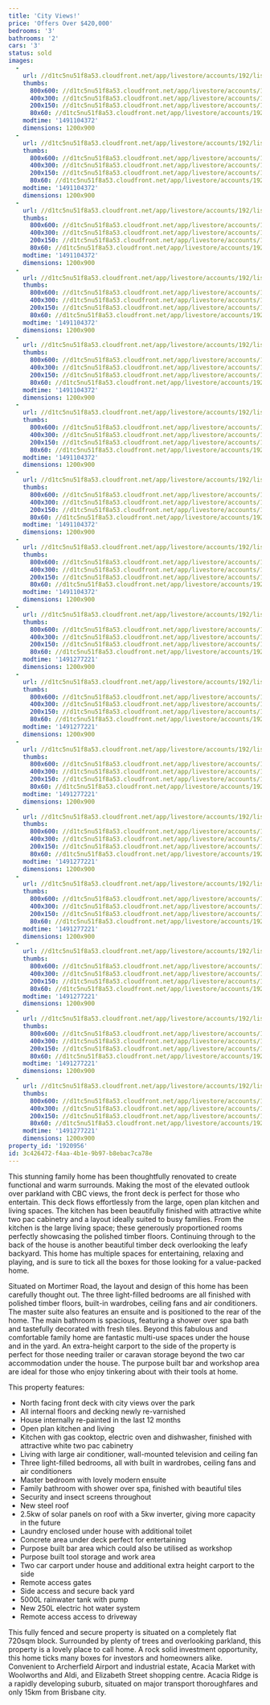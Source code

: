 ```yaml
---
title: 'City Views!'
price: 'Offers Over $420,000'
bedrooms: '3'
bathrooms: '2'
cars: '3'
status: sold
images:
  -
    url: //d1tc5nu51f8a53.cloudfront.net/app/livestore/accounts/192/listings/1083969/images/Mortimer-209-FrontDe_6975622727_20170402013501.jpg
    thumbs:
      800x600: //d1tc5nu51f8a53.cloudfront.net/app/livestore/accounts/192/listings/1083969/images/Mortimer-209-FrontDe_6975622727_20170402013501_800x600.jpg
      400x300: //d1tc5nu51f8a53.cloudfront.net/app/livestore/accounts/192/listings/1083969/images/Mortimer-209-FrontDe_6975622727_20170402013501_400x300.jpg
      200x150: //d1tc5nu51f8a53.cloudfront.net/app/livestore/accounts/192/listings/1083969/images/Mortimer-209-FrontDe_6975622727_20170402013501_200x150.jpg
      80x60: //d1tc5nu51f8a53.cloudfront.net/app/livestore/accounts/192/listings/1083969/images/Mortimer-209-FrontDe_6975622727_20170402013501_80x60.jpg
    modtime: '1491104372'
    dimensions: 1200x900
  -
    url: //d1tc5nu51f8a53.cloudfront.net/app/livestore/accounts/192/listings/1083969/images/Mortimer-209-FrontDe_1837894790_20170402013511.jpg
    thumbs:
      800x600: //d1tc5nu51f8a53.cloudfront.net/app/livestore/accounts/192/listings/1083969/images/Mortimer-209-FrontDe_1837894790_20170402013511_800x600.jpg
      400x300: //d1tc5nu51f8a53.cloudfront.net/app/livestore/accounts/192/listings/1083969/images/Mortimer-209-FrontDe_1837894790_20170402013511_400x300.jpg
      200x150: //d1tc5nu51f8a53.cloudfront.net/app/livestore/accounts/192/listings/1083969/images/Mortimer-209-FrontDe_1837894790_20170402013511_200x150.jpg
      80x60: //d1tc5nu51f8a53.cloudfront.net/app/livestore/accounts/192/listings/1083969/images/Mortimer-209-FrontDe_1837894790_20170402013511_80x60.jpg
    modtime: '1491104372'
    dimensions: 1200x900
  -
    url: //d1tc5nu51f8a53.cloudfront.net/app/livestore/accounts/192/listings/1083969/images/Mortimer-209-Front-D_4848480383_20170402013527.jpg
    thumbs:
      800x600: //d1tc5nu51f8a53.cloudfront.net/app/livestore/accounts/192/listings/1083969/images/Mortimer-209-Front-D_4848480383_20170402013527_800x600.jpg
      400x300: //d1tc5nu51f8a53.cloudfront.net/app/livestore/accounts/192/listings/1083969/images/Mortimer-209-Front-D_4848480383_20170402013527_400x300.jpg
      200x150: //d1tc5nu51f8a53.cloudfront.net/app/livestore/accounts/192/listings/1083969/images/Mortimer-209-Front-D_4848480383_20170402013527_200x150.jpg
      80x60: //d1tc5nu51f8a53.cloudfront.net/app/livestore/accounts/192/listings/1083969/images/Mortimer-209-Front-D_4848480383_20170402013527_80x60.jpg
    modtime: '1491104372'
    dimensions: 1200x900
  -
    url: //d1tc5nu51f8a53.cloudfront.net/app/livestore/accounts/192/listings/1083969/images/Mortimer-209-View-Da_6223039082_20170402013519.jpg
    thumbs:
      800x600: //d1tc5nu51f8a53.cloudfront.net/app/livestore/accounts/192/listings/1083969/images/Mortimer-209-View-Da_6223039082_20170402013519_800x600.jpg
      400x300: //d1tc5nu51f8a53.cloudfront.net/app/livestore/accounts/192/listings/1083969/images/Mortimer-209-View-Da_6223039082_20170402013519_400x300.jpg
      200x150: //d1tc5nu51f8a53.cloudfront.net/app/livestore/accounts/192/listings/1083969/images/Mortimer-209-View-Da_6223039082_20170402013519_200x150.jpg
      80x60: //d1tc5nu51f8a53.cloudfront.net/app/livestore/accounts/192/listings/1083969/images/Mortimer-209-View-Da_6223039082_20170402013519_80x60.jpg
    modtime: '1491104372'
    dimensions: 1200x900
  -
    url: //d1tc5nu51f8a53.cloudfront.net/app/livestore/accounts/192/listings/1083969/images/Mortimer-209-Living-_9441779554_20170402013408.jpg
    thumbs:
      800x600: //d1tc5nu51f8a53.cloudfront.net/app/livestore/accounts/192/listings/1083969/images/Mortimer-209-Living-_9441779554_20170402013408_800x600.jpg
      400x300: //d1tc5nu51f8a53.cloudfront.net/app/livestore/accounts/192/listings/1083969/images/Mortimer-209-Living-_9441779554_20170402013408_400x300.jpg
      200x150: //d1tc5nu51f8a53.cloudfront.net/app/livestore/accounts/192/listings/1083969/images/Mortimer-209-Living-_9441779554_20170402013408_200x150.jpg
      80x60: //d1tc5nu51f8a53.cloudfront.net/app/livestore/accounts/192/listings/1083969/images/Mortimer-209-Living-_9441779554_20170402013408_80x60.jpg
    modtime: '1491104372'
    dimensions: 1200x900
  -
    url: //d1tc5nu51f8a53.cloudfront.net/app/livestore/accounts/192/listings/1083969/images/Mortimer-209-Kitchen_8534532753_20170402013415.jpg
    thumbs:
      800x600: //d1tc5nu51f8a53.cloudfront.net/app/livestore/accounts/192/listings/1083969/images/Mortimer-209-Kitchen_8534532753_20170402013415_800x600.jpg
      400x300: //d1tc5nu51f8a53.cloudfront.net/app/livestore/accounts/192/listings/1083969/images/Mortimer-209-Kitchen_8534532753_20170402013415_400x300.jpg
      200x150: //d1tc5nu51f8a53.cloudfront.net/app/livestore/accounts/192/listings/1083969/images/Mortimer-209-Kitchen_8534532753_20170402013415_200x150.jpg
      80x60: //d1tc5nu51f8a53.cloudfront.net/app/livestore/accounts/192/listings/1083969/images/Mortimer-209-Kitchen_8534532753_20170402013415_80x60.jpg
    modtime: '1491104372'
    dimensions: 1200x900
  -
    url: //d1tc5nu51f8a53.cloudfront.net/app/livestore/accounts/192/listings/1083969/images/Mortimer-209-Kitchen_4493129798_20170402013422.jpg
    thumbs:
      800x600: //d1tc5nu51f8a53.cloudfront.net/app/livestore/accounts/192/listings/1083969/images/Mortimer-209-Kitchen_4493129798_20170402013422_800x600.jpg
      400x300: //d1tc5nu51f8a53.cloudfront.net/app/livestore/accounts/192/listings/1083969/images/Mortimer-209-Kitchen_4493129798_20170402013422_400x300.jpg
      200x150: //d1tc5nu51f8a53.cloudfront.net/app/livestore/accounts/192/listings/1083969/images/Mortimer-209-Kitchen_4493129798_20170402013422_200x150.jpg
      80x60: //d1tc5nu51f8a53.cloudfront.net/app/livestore/accounts/192/listings/1083969/images/Mortimer-209-Kitchen_4493129798_20170402013422_80x60.jpg
    modtime: '1491104372'
    dimensions: 1200x900
  -
    url: //d1tc5nu51f8a53.cloudfront.net/app/livestore/accounts/192/listings/1083969/images/Mortimer-209-Bathroo_6908865790_20170402013428.jpg
    thumbs:
      800x600: //d1tc5nu51f8a53.cloudfront.net/app/livestore/accounts/192/listings/1083969/images/Mortimer-209-Bathroo_6908865790_20170402013428_800x600.jpg
      400x300: //d1tc5nu51f8a53.cloudfront.net/app/livestore/accounts/192/listings/1083969/images/Mortimer-209-Bathroo_6908865790_20170402013428_400x300.jpg
      200x150: //d1tc5nu51f8a53.cloudfront.net/app/livestore/accounts/192/listings/1083969/images/Mortimer-209-Bathroo_6908865790_20170402013428_200x150.jpg
      80x60: //d1tc5nu51f8a53.cloudfront.net/app/livestore/accounts/192/listings/1083969/images/Mortimer-209-Bathroo_6908865790_20170402013428_80x60.jpg
    modtime: '1491104372'
    dimensions: 1200x900
  -
    url: //d1tc5nu51f8a53.cloudfront.net/app/livestore/accounts/192/listings/1083969/images/Mortimer-209-Bedroom_2183401570_20170402013414.jpg
    thumbs:
      800x600: //d1tc5nu51f8a53.cloudfront.net/app/livestore/accounts/192/listings/1083969/images/Mortimer-209-Bedroom_2183401570_20170402013414_800x600.jpg
      400x300: //d1tc5nu51f8a53.cloudfront.net/app/livestore/accounts/192/listings/1083969/images/Mortimer-209-Bedroom_2183401570_20170402013414_400x300.jpg
      200x150: //d1tc5nu51f8a53.cloudfront.net/app/livestore/accounts/192/listings/1083969/images/Mortimer-209-Bedroom_2183401570_20170402013414_200x150.jpg
      80x60: //d1tc5nu51f8a53.cloudfront.net/app/livestore/accounts/192/listings/1083969/images/Mortimer-209-Bedroom_2183401570_20170402013414_80x60.jpg
    modtime: '1491277221'
    dimensions: 1200x900
  -
    url: //d1tc5nu51f8a53.cloudfront.net/app/livestore/accounts/192/listings/1083969/images/Mortimer-209-Bedroom_7174998638_20170402013407.jpg
    thumbs:
      800x600: //d1tc5nu51f8a53.cloudfront.net/app/livestore/accounts/192/listings/1083969/images/Mortimer-209-Bedroom_7174998638_20170402013407_800x600.jpg
      400x300: //d1tc5nu51f8a53.cloudfront.net/app/livestore/accounts/192/listings/1083969/images/Mortimer-209-Bedroom_7174998638_20170402013407_400x300.jpg
      200x150: //d1tc5nu51f8a53.cloudfront.net/app/livestore/accounts/192/listings/1083969/images/Mortimer-209-Bedroom_7174998638_20170402013407_200x150.jpg
      80x60: //d1tc5nu51f8a53.cloudfront.net/app/livestore/accounts/192/listings/1083969/images/Mortimer-209-Bedroom_7174998638_20170402013407_80x60.jpg
    modtime: '1491277221'
    dimensions: 1200x900
  -
    url: //d1tc5nu51f8a53.cloudfront.net/app/livestore/accounts/192/listings/1083969/images/Mortimer-209-Bedroom_4705137978_20170402013403.jpg
    thumbs:
      800x600: //d1tc5nu51f8a53.cloudfront.net/app/livestore/accounts/192/listings/1083969/images/Mortimer-209-Bedroom_4705137978_20170402013403_800x600.jpg
      400x300: //d1tc5nu51f8a53.cloudfront.net/app/livestore/accounts/192/listings/1083969/images/Mortimer-209-Bedroom_4705137978_20170402013403_400x300.jpg
      200x150: //d1tc5nu51f8a53.cloudfront.net/app/livestore/accounts/192/listings/1083969/images/Mortimer-209-Bedroom_4705137978_20170402013403_200x150.jpg
      80x60: //d1tc5nu51f8a53.cloudfront.net/app/livestore/accounts/192/listings/1083969/images/Mortimer-209-Bedroom_4705137978_20170402013403_80x60.jpg
    modtime: '1491277221'
    dimensions: 1200x900
  -
    url: //d1tc5nu51f8a53.cloudfront.net/app/livestore/accounts/192/listings/1083969/images/Mortimer-209-BackDec_3479179223_20170402013436.jpg
    thumbs:
      800x600: //d1tc5nu51f8a53.cloudfront.net/app/livestore/accounts/192/listings/1083969/images/Mortimer-209-BackDec_3479179223_20170402013436_800x600.jpg
      400x300: //d1tc5nu51f8a53.cloudfront.net/app/livestore/accounts/192/listings/1083969/images/Mortimer-209-BackDec_3479179223_20170402013436_400x300.jpg
      200x150: //d1tc5nu51f8a53.cloudfront.net/app/livestore/accounts/192/listings/1083969/images/Mortimer-209-BackDec_3479179223_20170402013436_200x150.jpg
      80x60: //d1tc5nu51f8a53.cloudfront.net/app/livestore/accounts/192/listings/1083969/images/Mortimer-209-BackDec_3479179223_20170402013436_80x60.jpg
    modtime: '1491277221'
    dimensions: 1200x900
  -
    url: //d1tc5nu51f8a53.cloudfront.net/app/livestore/accounts/192/listings/1083969/images/Mortimer-209-Downsta_5471355701_20170402013459.jpg
    thumbs:
      800x600: //d1tc5nu51f8a53.cloudfront.net/app/livestore/accounts/192/listings/1083969/images/Mortimer-209-Downsta_5471355701_20170402013459_800x600.jpg
      400x300: //d1tc5nu51f8a53.cloudfront.net/app/livestore/accounts/192/listings/1083969/images/Mortimer-209-Downsta_5471355701_20170402013459_400x300.jpg
      200x150: //d1tc5nu51f8a53.cloudfront.net/app/livestore/accounts/192/listings/1083969/images/Mortimer-209-Downsta_5471355701_20170402013459_200x150.jpg
      80x60: //d1tc5nu51f8a53.cloudfront.net/app/livestore/accounts/192/listings/1083969/images/Mortimer-209-Downsta_5471355701_20170402013459_80x60.jpg
    modtime: '1491277221'
    dimensions: 1200x900
  -
    url: //d1tc5nu51f8a53.cloudfront.net/app/livestore/accounts/192/listings/1083969/images/Mortimer-209-View2-D_5276804031_20170402013512.jpg
    thumbs:
      800x600: //d1tc5nu51f8a53.cloudfront.net/app/livestore/accounts/192/listings/1083969/images/Mortimer-209-View2-D_5276804031_20170402013512_800x600.jpg
      400x300: //d1tc5nu51f8a53.cloudfront.net/app/livestore/accounts/192/listings/1083969/images/Mortimer-209-View2-D_5276804031_20170402013512_400x300.jpg
      200x150: //d1tc5nu51f8a53.cloudfront.net/app/livestore/accounts/192/listings/1083969/images/Mortimer-209-View2-D_5276804031_20170402013512_200x150.jpg
      80x60: //d1tc5nu51f8a53.cloudfront.net/app/livestore/accounts/192/listings/1083969/images/Mortimer-209-View2-D_5276804031_20170402013512_80x60.jpg
    modtime: '1491277221'
    dimensions: 1200x900
  -
    url: //d1tc5nu51f8a53.cloudfront.net/app/livestore/accounts/192/listings/1083969/images/Mortimer-209-Backyar_7973032510_20170402013522.jpg
    thumbs:
      800x600: //d1tc5nu51f8a53.cloudfront.net/app/livestore/accounts/192/listings/1083969/images/Mortimer-209-Backyar_7973032510_20170402013522_800x600.jpg
      400x300: //d1tc5nu51f8a53.cloudfront.net/app/livestore/accounts/192/listings/1083969/images/Mortimer-209-Backyar_7973032510_20170402013522_400x300.jpg
      200x150: //d1tc5nu51f8a53.cloudfront.net/app/livestore/accounts/192/listings/1083969/images/Mortimer-209-Backyar_7973032510_20170402013522_200x150.jpg
      80x60: //d1tc5nu51f8a53.cloudfront.net/app/livestore/accounts/192/listings/1083969/images/Mortimer-209-Backyar_7973032510_20170402013522_80x60.jpg
    modtime: '1491277221'
    dimensions: 1200x900
  -
    url: //d1tc5nu51f8a53.cloudfront.net/app/livestore/accounts/192/listings/1083969/images/Mortimer-209-Map-Day_2956085503_20170402013359.jpg
    thumbs:
      800x600: //d1tc5nu51f8a53.cloudfront.net/app/livestore/accounts/192/listings/1083969/images/Mortimer-209-Map-Day_2956085503_20170402013359_800x600.jpg
      400x300: //d1tc5nu51f8a53.cloudfront.net/app/livestore/accounts/192/listings/1083969/images/Mortimer-209-Map-Day_2956085503_20170402013359_400x300.jpg
      200x150: //d1tc5nu51f8a53.cloudfront.net/app/livestore/accounts/192/listings/1083969/images/Mortimer-209-Map-Day_2956085503_20170402013359_200x150.jpg
      80x60: //d1tc5nu51f8a53.cloudfront.net/app/livestore/accounts/192/listings/1083969/images/Mortimer-209-Map-Day_2956085503_20170402013359_80x60.jpg
    modtime: '1491277221'
    dimensions: 1200x900
property_id: '1920956'
id: 3c426472-f4aa-4b1e-9b97-b8ebac7ca78e
---
```

This stunning family home has been thoughtfully renovated to create functional and warm surrounds. Making the most of the elevated outlook over parkland with CBC views, the front deck is perfect for those who entertain. This deck flows effortlessly from the large, open plan kitchen and living spaces. The kitchen has been beautifully finished with attractive white two pac cabinetry and a layout ideally suited to busy families. From the kitchen is the large living space; these generously proportioned rooms perfectly showcasing the polished timber floors. Continuing through to the back of the house is another beautiful timber deck overlooking the leafy backyard. This home has multiple spaces for entertaining, relaxing and playing, and is sure to tick all the boxes for those looking for a value-packed home. 

Situated on Mortimer Road, the layout and design of this home has been carefully thought out. The three light-filled bedrooms are all finished with polished timber floors, built-in wardrobes, ceiling fans and air conditioners. The master suite also features an ensuite and is positioned to the rear of the home. The main bathroom is spacious, featuring a shower over spa bath and tastefully decorated with fresh tiles. Beyond this fabulous and comfortable family home are fantastic multi-use spaces under the house and in the yard. An extra-height carport to the side of the property is perfect for those needing trailer or caravan storage beyond the two car accommodation under the house. The purpose built bar and workshop area are ideal for those who enjoy tinkering about with their tools at home. 

This property features:

*  North facing front deck with city views over the park 
*  All internal floors and decking newly re-varnished
*  House internally re-painted in the last 12 months
*  Open plan kitchen and living
*  Kitchen with gas cooktop, electric oven and dishwasher, finished with attractive white two pac cabinetry
*  Living with large air conditioner, wall-mounted television and ceiling fan
*  Three light-filled bedrooms, all with built in wardrobes, ceiling fans and air conditioners
*  Master bedroom with lovely modern ensuite
*  Family bathroom with shower over spa, finished with beautiful tiles
*  Security and insect screens throughout 
*  New steel roof
*  2.5kw of solar panels on roof with a 5kw inverter, giving more capacity in the future
*  Laundry enclosed under house with additional toilet 
*  Concrete area under deck perfect for entertaining 
*  Purpose built bar area which could also be utilised as workshop
*  Purpose built tool storage and work area
*  Two car carport under house and additional extra height carport to the side
*  Remote access gates
*  Side access and secure back yard
*  5000L rainwater tank with pump
*  New 250L electric hot water system 
*  Remote access access to driveway

This fully fenced and secure property is situated on a completely flat 720sqm block. Surrounded by plenty of trees and overlooking parkland, this property is a lovely place to call home. A rock solid investment opportunity, this home ticks many boxes for investors and homeowners alike. Convenient to Archerfield Airport and industrial estate, Acacia Market with Woolworths and Aldi, and Elizabeth Street shopping centre. Acacia Ridge is a rapidly developing suburb, situated on major transport thoroughfares and only 15km from Brisbane city.